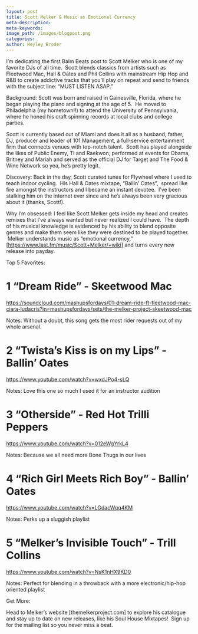```yaml
---
layout: post
title: Scott Melker & Music as Emotional Currency
meta-description:
meta-keywords:
image_path: /images/blogpost.png
categories:
author: Heyley Broder
---
```



I’m dedicating the first Balm Beats post to Scott Melker who is one of my favorite DJs of all time.  Scott blends classics from artists such as Fleetwood Mac, Hall & Oates and Phil Collins with mainstream Hip Hop and R&B to create addictive tracks that you’ll play on repeat and send to friends with the subject line: “MUST LISTEN ASAP.”

Background: Scott was born and raised in Gainesville, Florida, where he began playing the piano and signing at the age of 5.  He moved to Philadelphia (my hometown!!) to attend the University of Pennsylvania, where he honed his craft spinning records at local clubs and college parties.

Scott is currently based out of Miami and does it all as a husband, father, DJ, producer and leader of 101 Management, a full-service entertainment firm that connects venues with top-notch talent.  Scott has played alongside the likes of Public Enemy, TI and Raekwon, performed at events for Obama, Britney and Mariah and served as the official DJ for Target and The Food & Wine Network so yea, he’s pretty legit.

Discovery: Back in the day, Scott curated tunes for Flywheel where I used to teach indoor cycling.  His Hall & Oates mixtape, “Ballin’ Oates”,  spread like fire amongst the instructors and I became an instant devotee.  I’ve been stalking him on the internet ever since and he’s always been very gracious about it (thanks, Scott!).

Why I’m obsessed: I feel like Scott Melker gets inside my head and creates remixes that I’ve always wanted but never realized I could have.  The depth of his musical knowledge is evidenced by his ability to blend opposite genres and make them seem like they were destined to be played together.  Melker understands music as “emotional currency,” [https://www.last.fm/music/Scott+Melker/+wiki] and turns every new release into payday.

Top 5 Favorites:

# 1 “Dream Ride” - Skeetwood Mac

https://soundcloud.com/mashupsfordays/01-dream-ride-ft-fleetwood-mac-ciara-ludacris?in=mashupsfordays/sets/the-melker-project-skeetwood-mac

Notes: Without a doubt, this song gets the most rider requests out of my whole arsenal.

# 2 “Twista’s Kiss is on my Lips” - Ballin’ Oates

https://www.youtube.com/watch?v=wxdJPo4-sLQ

Notes: Love this one so much I used it for an instructor audition

# 3 “Otherside” - Red Hot Trilli Peppers

https://www.youtube.com/watch?v=012eWgYrkL4

Notes: Because we all need more Bone Thugs in our lives

# 4 “Rich Girl Meets Rich Boy” - Ballin’ Oates

https://www.youtube.com/watch?v=LGdacWqq4KM

Notes: Perks up a sluggish playlist

# 5 “Melker’s Invisible Touch” - Trill Collins

https://www.youtube.com/watch?v=NsK1nHX9KD0

Notes: Perfect for blending in a throwback with a more electronic/hip-hop oriented playlist

Get More:

Head to Melker’s website [themelkerproject.com] to explore his catalogue and stay up to date on new releases, like his Soul House Mixtapes!  Sign up for the mailing list so you never miss a beat.